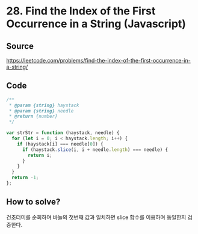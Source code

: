 # 28. Find the Index of the First Occurrence in a String (Javascript)

## Source

https://leetcode.com/problems/find-the-index-of-the-first-occurrence-in-a-string/

## Code

```javascript
/**
 * @param {string} haystack
 * @param {string} needle
 * @return {number}
 */

var strStr = function (haystack, needle) {
  for (let i = 0; i < haystack.length; i++) {
    if (haystack[i] === needle[0]) {
      if (haystack.slice(i, i + needle.length) === needle) {
        return i;
      }
    }
  }
  return -1;
};
```

## How to solve?

건초더미를 순회하며 바늘의 첫번째 값과 일치하면 slice 함수를 이용하며 동일한지 검증한다.